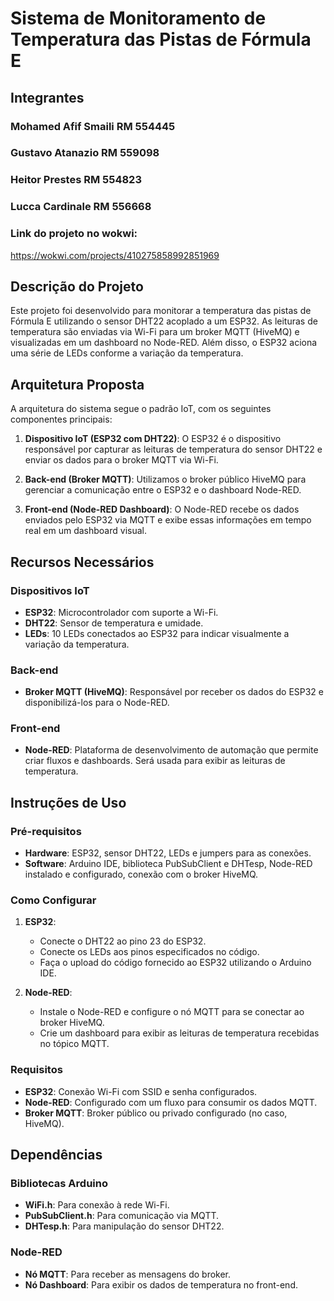 # Sistema de Monitoramento de Temperatura das Pistas de Fórmula E

## Integrantes
### Mohamed Afif Smaili RM 554445
### Gustavo Atanazio RM 559098
### Heitor Prestes RM 554823
### Lucca Cardinale RM 556668


### Link do projeto no wokwi:
https://wokwi.com/projects/410275858992851969


## Descrição do Projeto

Este projeto foi desenvolvido para monitorar a temperatura das pistas de Fórmula E utilizando o sensor DHT22 acoplado a um ESP32. As leituras de temperatura são enviadas via Wi-Fi para um broker MQTT (HiveMQ) e visualizadas em um dashboard no Node-RED. Além disso, o ESP32 aciona uma série de LEDs conforme a variação da temperatura.

## Arquitetura Proposta

A arquitetura do sistema segue o padrão IoT, com os seguintes componentes principais:

1. **Dispositivo IoT (ESP32 com DHT22)**: O ESP32 é o dispositivo responsável por capturar as leituras de temperatura do sensor DHT22 e enviar os dados para o broker MQTT via Wi-Fi.
   
2. **Back-end (Broker MQTT)**: Utilizamos o broker público HiveMQ para gerenciar a comunicação entre o ESP32 e o dashboard Node-RED.

3. **Front-end (Node-RED Dashboard)**: O Node-RED recebe os dados enviados pelo ESP32 via MQTT e exibe essas informações em tempo real em um dashboard visual.

## Recursos Necessários

### Dispositivos IoT
- **ESP32**: Microcontrolador com suporte a Wi-Fi.
- **DHT22**: Sensor de temperatura e umidade.
- **LEDs**: 10 LEDs conectados ao ESP32 para indicar visualmente a variação da temperatura.

### Back-end
- **Broker MQTT (HiveMQ)**: Responsável por receber os dados do ESP32 e disponibilizá-los para o Node-RED.

### Front-end
- **Node-RED**: Plataforma de desenvolvimento de automação que permite criar fluxos e dashboards. Será usada para exibir as leituras de temperatura.

## Instruções de Uso

### Pré-requisitos

- **Hardware**: ESP32, sensor DHT22, LEDs e jumpers para as conexões.
- **Software**: Arduino IDE, biblioteca PubSubClient e DHTesp, Node-RED instalado e configurado, conexão com o broker HiveMQ.

### Como Configurar

1. **ESP32**:
   - Conecte o DHT22 ao pino 23 do ESP32.
   - Conecte os LEDs aos pinos especificados no código.
   - Faça o upload do código fornecido ao ESP32 utilizando o Arduino IDE.

2. **Node-RED**:
   - Instale o Node-RED e configure o nó MQTT para se conectar ao broker HiveMQ.
   - Crie um dashboard para exibir as leituras de temperatura recebidas no tópico MQTT.

### Requisitos

- **ESP32**: Conexão Wi-Fi com SSID e senha configurados.
- **Node-RED**: Configurado com um fluxo para consumir os dados MQTT.
- **Broker MQTT**: Broker público ou privado configurado (no caso, HiveMQ).

## Dependências

### Bibliotecas Arduino
- **WiFi.h**: Para conexão à rede Wi-Fi.
- **PubSubClient.h**: Para comunicação via MQTT.
- **DHTesp.h**: Para manipulação do sensor DHT22.

### Node-RED
- **Nó MQTT**: Para receber as mensagens do broker.
- **Nó Dashboard**: Para exibir os dados de temperatura no front-end.

